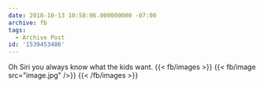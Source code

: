 ```yaml
---
date: 2018-10-13 10:58:06.000000000 -07:00
archive: fb
tags: 
  - Archive Post
id: '1539453486'
---
```


Oh Siri you always know what the kids want.
{{< fb/images >}}
{{< fb/image src="image.jpg" />}}
{{< /fb/images >}}
